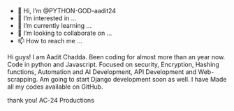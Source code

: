 - 👋 Hi, I’m @PYTHON-GOD-aadit24
- 👀 I’m interested in ...
- 🌱 I’m currently learning ...
- 💞️ I’m looking to collaborate on ...
- 📫 How to reach me ...

Hi guys! I am Aadit Chadda. Been coding for almost more than an year now. Code in python and Javascript. Focused on security, Encryption, Hashing functions,
Automation and AI Development, API Development and Web-scrapping.
Am going to start Django development soon as well.
I have Made all my codes available on GitHub.
<!---
PYTHON-GOD-aadit24/PYTHON-GOD-aadit24 is a ✨ special ✨ repository because its `README.md` (this file) appears on your GitHub profile.
You can click the Preview link to take a look at your changes.
--->
thank you!
AC-24 Productions
